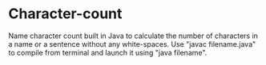 # Character-count
Name character count built in Java to calculate the number of characters in a name or a sentence without any white-spaces. Use "javac filename.java" to compile from terminal and launch it using "java filename".
